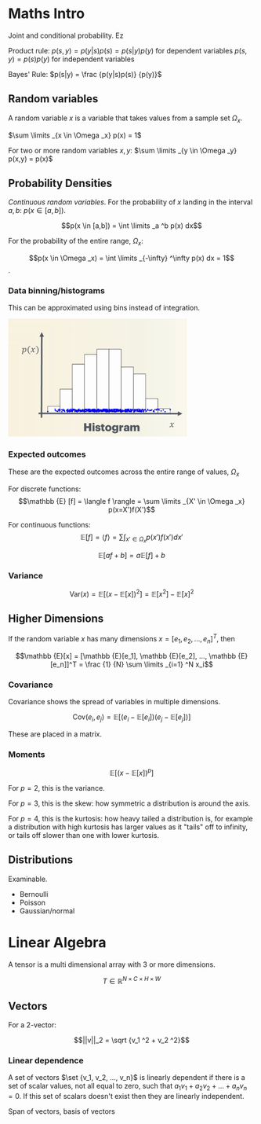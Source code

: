 # Maths Intro

Joint and conditional probability. Ez

Product rule: 
$p(s,y) = p(y|s)p(s) = p(s|y)p(y)$ for dependent variables
$p(s,y) = p(s)p(y)$ for independent variables

Bayes' Rule: 
$p(s|y) = \frac {p(y|s)p(s)} {p(y)}$ 

## Random variables

A random variable $x$ is a variable that takes values from a sample set $\Omega _x$.

$\sum \limits _{x \in \Omega _x} p(x) = 1$

For two or more random variables $x,y$:
$\sum \limits _{y \in \Omega _y} p(x,y) = p(x)$

## Probability Densities

*Continuous random variables*. For the probability of $x$ landing in the interval $a,b$: $p(x \in [a,b])$.

$$p(x \in [a,b]) = \int \limits _a ^b p(x) dx$$

For the probability of the entire range, $\Omega _x$:

$$p(x \in \Omega _x) = \int \limits _{-\infty} ^\infty p(x) dx = 1$$.


### Data binning/histograms

This can be approximated using bins instead of integration. 

![](assets/2025-01-28-15-25-54.png)

### Expected outcomes

These are the expected outcomes across the entire range of values, $\Omega _x$

For discrete functions:
$$\mathbb {E} [f] = \langle f \rangle = \sum \limits _{X' \in \Omega _x} p(x=X')f(X')$$ 

For continuous functions:
$$\mathbb {E} [f] = \langle f \rangle = \sum \int _{x' \in \Omega _x} p(x')f(x')dx'$$ 

$$\mathbb {E} [af + b] = a\mathbb {E}[f] + b$$


### Variance

$$\text {Var} (x) = \mathbb {E}[(x - \mathbb {E}[x])^2] = \mathbb {E}[x^2] - \mathbb {E}[x]^2$$ 

## Higher Dimensions

If the random variable $x$ has many dimensions $x = [e_1, e_2, ..., e_n]^T$, then 

$$\mathbb {E}[x] = [\mathbb {E}[e_1], \mathbb {E}[e_2], ..., \mathbb {E}[e_n]]^T = \frac {1} {N} \sum \limits _{i=1} ^N x_i$$

### Covariance

Covariance shows the spread of variables in multiple dimensions. 

$$\text {Cov} (e_i, e_j) = \mathbb {E}[(e_i - \mathbb {E}[e_i])(e_j - \mathbb {E}[e_j])]$$

These are placed in a matrix. 

### Moments

$$\mathbb {E}[(x - \mathbb {E}[x])^p]$$

For $p=2$, this is the variance.

For $p=3$, this is the skew: how symmetric a distribution is around the axis.

For $p=4$, this is the kurtosis: how heavy tailed a distribution is, for example a distribution with high kurtosis has larger values as it "tails" off to infinity, or tails off slower than one with lower kurtosis.

## Distributions

Examinable.

- Bernoulli
- Poisson
- Gaussian/normal

# Linear Algebra

A tensor is a multi dimensional array with 3 or more dimensions. 

$$T \in \mathbb {R} ^{N \times C \times H \times W}$$

## Vectors

For a 2-vector:

$$||v||_2 = \sqrt {v_1 ^2 + v_2 ^2}$$ 

### Linear dependence 

A set of vectors $\set {v_1, v_2, ..., v_n}$ is linearly dependent if there is a set of scalar values, not all equal to zero, such that $a_1v_1 + a_2v_2 + ... + a_nv_n = 0$. If this set of scalars doesn't exist then they are linearly independent. 

Span of vectors, basis of vectors
